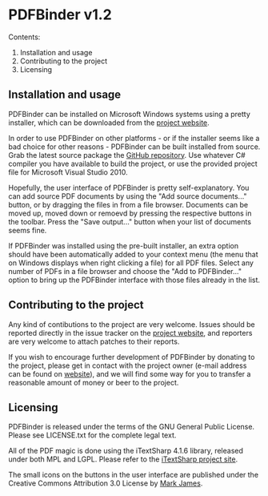 ﻿PDFBinder v1.2
==============

Contents:

  1. Installation and usage
  2. Contributing to the project
  3. Licensing

Installation and usage
----------------------

PDFBinder can be installed on Microsoft Windows systems using a pretty
installer, which can be downloaded from the [project website][1].

In order to use PDFBinder on other platforms - or if the installer seems
like a bad choice for other reasons - PDFBinder can be built installed from
source. Grab the latest source package the [GitHub repository][2]. Use
whatever C# compiler you have available to build the project, or use the
provided project file for Microsoft Visual Studio 2010.

Hopefully, the user interface of PDFBinder is pretty self-explanatory. You
can add source PDF documents by using the "Add source documents..." button,
or by dragging the files in from a file browser. Documents can be moved up,
moved down or remoevd by pressing the respective buttons in the toolbar.
Press the "Save output..." button when your list of documents seems fine.

If PDFBinder was installed using the pre-built installer, an extra option
should have been automatically added to your context menu (the menu that on
Windows displays when right clicking a file) for all PDF files. Select any
number of PDFs in a file browser and choose the "Add to PDFBinder..." option
to bring up the PDFBinder interface with those files already in the list.

Contributing to the project
---------------------------

Any kind of contibutions to the project are very welcome. Issues should be
reported directly in the issue tracker on the [project website][1], and
reporters are very welcome to attach patches to their reports.

If you wish to encourage further development of PDFBinder by donating to the
project, please get in contact with the project owner (e-mail address can be
found on [website][1]), and we will find some way for you to transfer a
reasonable amount of money or beer to the project.

Licensing
---------

PDFBinder is released under the terms of the GNU General Public License.
Please see LICENSE.txt for the complete legal text.

All of the PDF magic is done using the iTextSharp 4.1.6 library, released
under both MPL and LGPL. Please refer to the [iTextSharp project site][3].

The small icons on the buttons in the user interface are published under the
Creative Commons Attribution 3.0 License by [Mark James][4].

[1]: http://code.google.com/p/pdfbinder/
[2]: https://github.com/schourode/pdfbinder
[3]: http://itextsharp.sourceforge.net/
[4]: http://www.famfamfam.com/